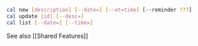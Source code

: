 ```sh
cal new [description] [--date=] [--at=time] [--reminder ???]
cal update [id] [--desc=]
cal list [--date=] [--time=]
```

See also [[Shared Features]]